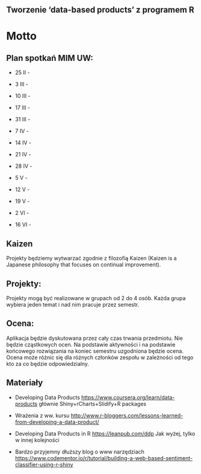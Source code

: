 Tworzenie ‘data-based products’ z programem R
---------------------------------------------

# Motto


Plan spotka&#324; MIM UW:
-------------------------

* 25 II - 
* 3 III - 
* 10 III - 
* 17 III - 
* 31 III - 
* 7 IV - 
* 14 IV - 

* 21 IV - 
* 28 IV - 
* 5 V - 
* 12 V - 
* 19 V - 
* 2 VI - 
* 16 VI - 


Kaizen
------

Projekty będziemy wytwarzać zgodnie z filozofią Kaizen (Kaizen is a Japanese philosophy that focuses on continual improvement).


Projekty:
---------

Projekty mogą być realizowane w grupach od 2 do 4 osób. 
Każda grupa wybiera jeden temat i nad nim pracuje przez semestr.


Ocena:
------

Aplikacja będzie dyskutowana przez cały czas trwania przedmiotu. 
Nie będzie cząstkowych ocen.
Na podstawie aktywności i na podstawie końcowego rozwiązania na koniec semestru uzgodniona będzie ocena.
Ocena może różnic się dla różnych członków zespołu w zależności od tego kto za co będzie odpowiedzialny.


Materiały
---------

* Developing Data Products
https://www.coursera.org/learn/data-products
głównie Shiny+rCharts+Slidify+R packages

* Wrażenia z ww. kursu
http://www.r-bloggers.com/lessons-learned-from-developing-a-data-product/

* Developing Data Products in R
https://leanpub.com/ddp
Jak wyżej, tylko w innej kolejności

* Bardzo przyjemny dłuższy blog o www narzędziach
https://www.codementor.io/r/tutorial/building-a-web-based-sentiment-classifier-using-r-shiny



